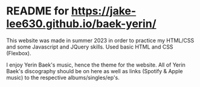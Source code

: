 # README for https://jake-lee630.github.io/baek-yerin/

This website was made in summer 2023 in order to practice my HTML/CSS and 
some Javascript and JQuery skills. Used basic HTML and CSS (Flexbox).

I enjoy Yerin Baek's music, hence the theme for the website.
All of Yerin Baek's discography should be on here as well as links (Spotify & Apple music)
to the respective albums/singles/ep's.

